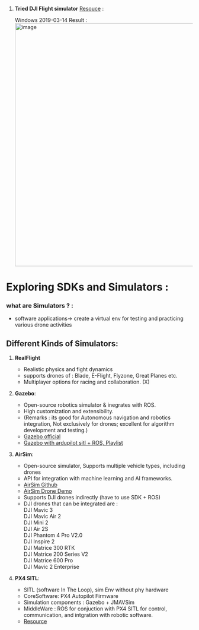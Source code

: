 1. **Tried DJI Flight simulator** [Resouce](https://www.dji.com/global/downloads/products/simulator) :
   
   Windows 2019-03-14 
   Result :  <img width="655" alt="image" src="https://github.com/AbhishekSharma6903/The-Drones/assets/99632495/a139535b-a2c9-4ec3-b748-212d9c736d8d">


# Exploring SDKs and Simulators :
### what are Simulators ? :
 - software applications-> create a virtual env for testing and practicing various drone activities 

## Different Kinds of Simulators:
  1. **RealFlight**
       - Realistic physics and fight dynamics
       - supports drones of : Blade, E-Flight, Flyzone, Great Planes etc.
       - Multiplayer options for racing and collaboration.
         (X)
  2. **Gazebo**:
       - Open-source robotics simulator & inegrates with ROS.
       - High customization and extensibility.
       - (Remarks : its good for Autonomous navigation and robotics integration, Not exclusively for drones; excellent for algorithm development and testing.)
       - [Gazebo official](https://gazebosim.org/docs/harmonic/install_windows_src)
       - [Gazebo with ardupilot sitl + ROS, Playlist](https://www.youtube.com/playlist?list=PLOwfLV1PFHmjPMg3aoUcH6RXyUnsXJKIt)

  3. **AirSim**:
       - Open-source simulator, Supports multiple vehicle types, including drones
       - API for integration with machine learning and AI frameworks.
       - [AirSim Github](https://github.com/microsoft/AirSim?tab=readme-ov-file)
       - [AirSim Drone Demo](https://youtu.be/-WfTr1-OBGQ?si=6ogs8CB8A4pIOmod)
       - Supports DJI drones indirectly (have to use SDK + ROS)
       - DJI drones that can be integrated are :  
               DJI Mavic 3  
DJI Mavic Air 2  
DJI Mini 2  
DJI Air 2S  
DJI Phantom 4 Pro V2.0  
DJI Inspire 2  
DJI Matrice 300 RTK  
DJI Matrice 200 Series V2  
DJI Matrice 600 Pro  
DJI Mavic 2 Enterprise

  4. **PX4 SITL**:
      - SITL (software In The Loop), sim Env without phy hardware
      - CoreSoftware: PX4 Autopilot Firmware
      - Simulation components : Gazebo + JMAVSim
      - MiddleWare : ROS for conjuction with PX4 SITL for control, communication, and intgration with robotic software.
      - [Resource](https://docs.px4.io/main/en/simulation/index.html)
